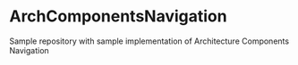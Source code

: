 # ArchComponentsNavigation
Sample repository with sample implementation of Architecture Components Navigation
